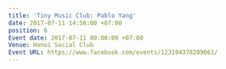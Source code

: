 ```yaml
---
title: 'Tiny Music Club: Pablo Yang'
date: 2017-07-11 14:58:00 +07:00
position: 6
Event date: 2017-07-11 00:00:00 +07:00
Venue: Hanoi Social Club
Event URL: https://www.facebook.com/events/123194378289061/
---
```


